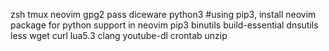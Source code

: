 zsh
tmux
neovim
gpg2
pass
diceware
python3
#using pip3, install neovim package for python support in neovim
pip3
binutils
build-essential
dnsutils
less
wget
curl
lua5.3
clang
youtube-dl
crontab
unzip
